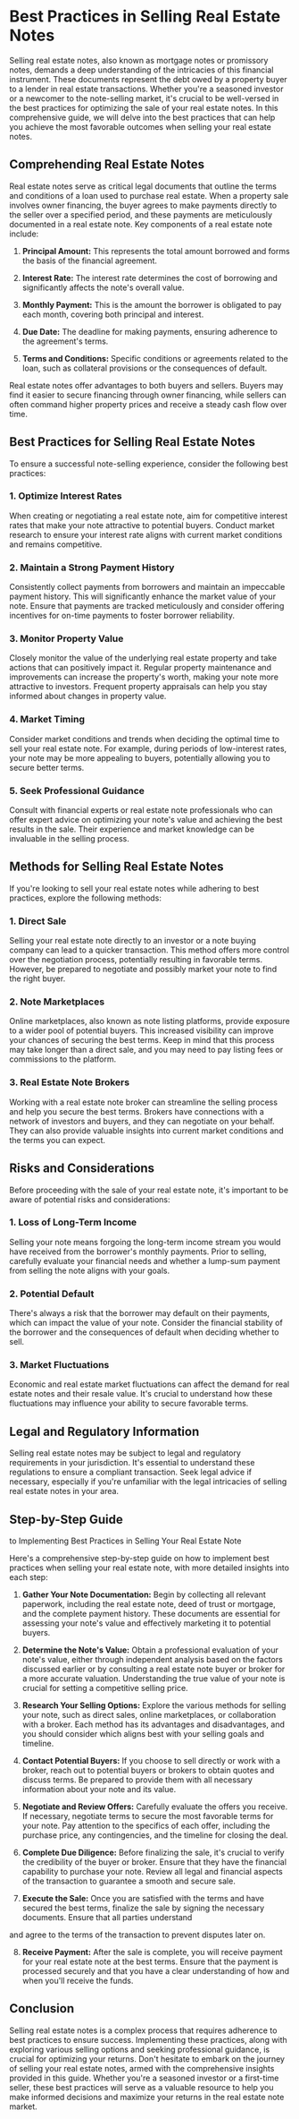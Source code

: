 # Best Practices in Selling Real Estate Notes

Selling real estate notes, also known as mortgage notes or promissory notes, demands a deep understanding of the intricacies of this financial instrument. These documents represent the debt owed by a property buyer to a lender in real estate transactions. Whether you're a seasoned investor or a newcomer to the note-selling market, it's crucial to be well-versed in the best practices for optimizing the sale of your real estate notes. In this comprehensive guide, we will delve into the best practices that can help you achieve the most favorable outcomes when selling your real estate notes.

## Comprehending Real Estate Notes

Real estate notes serve as critical legal documents that outline the terms and conditions of a loan used to purchase real estate. When a property sale involves owner financing, the buyer agrees to make payments directly to the seller over a specified period, and these payments are meticulously documented in a real estate note. Key components of a real estate note include:

1. **Principal Amount:** This represents the total amount borrowed and forms the basis of the financial agreement.

2. **Interest Rate:** The interest rate determines the cost of borrowing and significantly affects the note's overall value.

3. **Monthly Payment:** This is the amount the borrower is obligated to pay each month, covering both principal and interest.

4. **Due Date:** The deadline for making payments, ensuring adherence to the agreement's terms.

5. **Terms and Conditions:** Specific conditions or agreements related to the loan, such as collateral provisions or the consequences of default.

Real estate notes offer advantages to both buyers and sellers. Buyers may find it easier to secure financing through owner financing, while sellers can often command higher property prices and receive a steady cash flow over time.

## Best Practices for Selling Real Estate Notes

To ensure a successful note-selling experience, consider the following best practices:

### 1. Optimize Interest Rates

When creating or negotiating a real estate note, aim for competitive interest rates that make your note attractive to potential buyers. Conduct market research to ensure your interest rate aligns with current market conditions and remains competitive.

### 2. Maintain a Strong Payment History

Consistently collect payments from borrowers and maintain an impeccable payment history. This will significantly enhance the market value of your note. Ensure that payments are tracked meticulously and consider offering incentives for on-time payments to foster borrower reliability.

### 3. Monitor Property Value

Closely monitor the value of the underlying real estate property and take actions that can positively impact it. Regular property maintenance and improvements can increase the property's worth, making your note more attractive to investors. Frequent property appraisals can help you stay informed about changes in property value.

### 4. Market Timing

Consider market conditions and trends when deciding the optimal time to sell your real estate note. For example, during periods of low-interest rates, your note may be more appealing to buyers, potentially allowing you to secure better terms.

### 5. Seek Professional Guidance

Consult with financial experts or real estate note professionals who can offer expert advice on optimizing your note's value and achieving the best results in the sale. Their experience and market knowledge can be invaluable in the selling process.

## Methods for Selling Real Estate Notes

If you're looking to sell your real estate notes while adhering to best practices, explore the following methods:

### 1. Direct Sale

Selling your real estate note directly to an investor or a note buying company can lead to a quicker transaction. This method offers more control over the negotiation process, potentially resulting in favorable terms. However, be prepared to negotiate and possibly market your note to find the right buyer.

### 2. Note Marketplaces

Online marketplaces, also known as note listing platforms, provide exposure to a wider pool of potential buyers. This increased visibility can improve your chances of securing the best terms. Keep in mind that this process may take longer than a direct sale, and you may need to pay listing fees or commissions to the platform.

### 3. Real Estate Note Brokers

Working with a real estate note broker can streamline the selling process and help you secure the best terms. Brokers have connections with a network of investors and buyers, and they can negotiate on your behalf. They can also provide valuable insights into current market conditions and the terms you can expect.

## Risks and Considerations

Before proceeding with the sale of your real estate note, it's important to be aware of potential risks and considerations:

### 1. Loss of Long-Term Income

Selling your note means forgoing the long-term income stream you would have received from the borrower's monthly payments. Prior to selling, carefully evaluate your financial needs and whether a lump-sum payment from selling the note aligns with your goals.

### 2. Potential Default

There's always a risk that the borrower may default on their payments, which can impact the value of your note. Consider the financial stability of the borrower and the consequences of default when deciding whether to sell.

### 3. Market Fluctuations

Economic and real estate market fluctuations can affect the demand for real estate notes and their resale value. It's crucial to understand how these fluctuations may influence your ability to secure favorable terms.

## Legal and Regulatory Information

Selling real estate notes may be subject to legal and regulatory requirements in your jurisdiction. It's essential to understand these regulations to ensure a compliant transaction. Seek legal advice if necessary, especially if you're unfamiliar with the legal intricacies of selling real estate notes in your area.

## Step-by-Step Guide

to Implementing Best Practices in Selling Your Real Estate Note

Here's a comprehensive step-by-step guide on how to implement best practices when selling your real estate note, with more detailed insights into each step:

1. **Gather Your Note Documentation:** Begin by collecting all relevant paperwork, including the real estate note, deed of trust or mortgage, and the complete payment history. These documents are essential for assessing your note's value and effectively marketing it to potential buyers.

2. **Determine the Note's Value:** Obtain a professional evaluation of your note's value, either through independent analysis based on the factors discussed earlier or by consulting a real estate note buyer or broker for a more accurate valuation. Understanding the true value of your note is crucial for setting a competitive selling price.

3. **Research Your Selling Options:** Explore the various methods for selling your note, such as direct sales, online marketplaces, or collaboration with a broker. Each method has its advantages and disadvantages, and you should consider which aligns best with your selling goals and timeline.

4. **Contact Potential Buyers:** If you choose to sell directly or work with a broker, reach out to potential buyers or brokers to obtain quotes and discuss terms. Be prepared to provide them with all necessary information about your note and its value.

5. **Negotiate and Review Offers:** Carefully evaluate the offers you receive. If necessary, negotiate terms to secure the most favorable terms for your note. Pay attention to the specifics of each offer, including the purchase price, any contingencies, and the timeline for closing the deal.

6. **Complete Due Diligence:** Before finalizing the sale, it's crucial to verify the credibility of the buyer or broker. Ensure that they have the financial capability to purchase your note. Review all legal and financial aspects of the transaction to guarantee a smooth and secure sale.

7. **Execute the Sale:** Once you are satisfied with the terms and have secured the best terms, finalize the sale by signing the necessary documents. Ensure that all parties understand

and agree to the terms of the transaction to prevent disputes later on.

8. **Receive Payment:** After the sale is complete, you will receive payment for your real estate note at the best terms. Ensure that the payment is processed securely and that you have a clear understanding of how and when you'll receive the funds.

## Conclusion

Selling real estate notes is a complex process that requires adherence to best practices to ensure success. Implementing these practices, along with exploring various selling options and seeking professional guidance, is crucial for optimizing your returns. Don't hesitate to embark on the journey of selling your real estate notes, armed with the comprehensive insights provided in this guide. Whether you're a seasoned investor or a first-time seller, these best practices will serve as a valuable resource to help you make informed decisions and maximize your returns in the real estate note market.